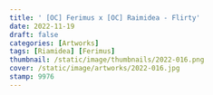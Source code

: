 ```yaml
---
title: ' [OC] Ferimus x [OC] Raimidea - Flirty'
date: 2022-11-19
draft: false
categories: [Artworks]
tags: [Riamidea] [Ferimus]
thumbnail: /static/image/thumbnails/2022-016.png
cover: /static/image/artworks/2022-016.jpg
stamp: 9976
---
```



